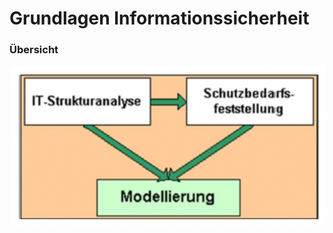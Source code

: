 # Grundlagen Informationssicherheit

### Übersicht

![](../../.gitbook/assets/image%20%2823%29.png)

### 

